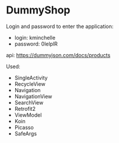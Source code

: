 # DummyShop
Login and password to enter the application:
- login: kminchelle
- password: 0lelplR

api: https://dummyjson.com/docs/products

Used:
- SingleActivity
- RecycleView
- Navigation
- NavigationView
- SearchView
- Retrofit2
- ViewModel
- Koin
- Picasso
- SafeArgs

